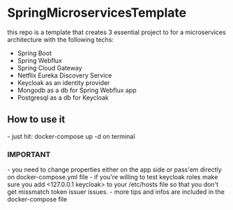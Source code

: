 # SpringMicroservicesTemplate

this repo is a template that creates 3 essential project to for a microservices architecture with the following techs: 
 - Spring Boot
 - Spring Webflux 
 - Spring Cloud Gateway
 - Netflix Eureka Discovery Service
 - Keycloak as an identity provider
 - Mongodb as a db for Spring Webflux app
 - Postgresql as a db for Keycloak

<H2>How to use it</H2>
 - just hit: docker-compose up -d on terminal

<H3>IMPORTANT</h3>
 - you need to change properties either on the app side or pass'em directly on docker-compose.yml file
 - if you're willing to test keycloak roles make sure you add <127.0.0.1 keycloak> to your /etc/hosts file so that you don't get missmatch token issuer issues.
 - more tips and infos are included in the docker-compose file
